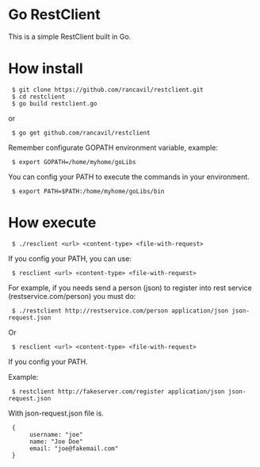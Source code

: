# Go RestClient

This is a simple RestClient built in Go.

# How install

     $ git clone https://github.com/rancavil/restclient.git
     $ cd restclient
     $ go build restclient.go

or

     $ go get github.com/rancavil/restclient

Remember configurate GOPATH environment variable, example:

     $ export GOPATH=/home/myhome/goLibs

You can config your PATH to execute the commands in your environment.

     $ export PATH=$PATH:/home/myhome/goLibs/bin

# How execute

     $ ./resclient <url> <content-type> <file-with-request>

If you config your PATH, you can use:

     $ resclient <url> <content-type> <file-with-request>

For example, if you needs send a person (json) to register into rest service (restservice.com/person) you must do:

     $ ./restclient http://restservice.com/person application/json json-request.json

Or

     $ resclient <url> <content-type> <file-with-request>

If you config your PATH.

Example:

     $ restclient http://fakeserver.com/register application/json json-request.json

With json-request.json file is.

     {
          username: "joe"
          name: "Joe Doe"
          email: "joe@fakemail.com"
     }

